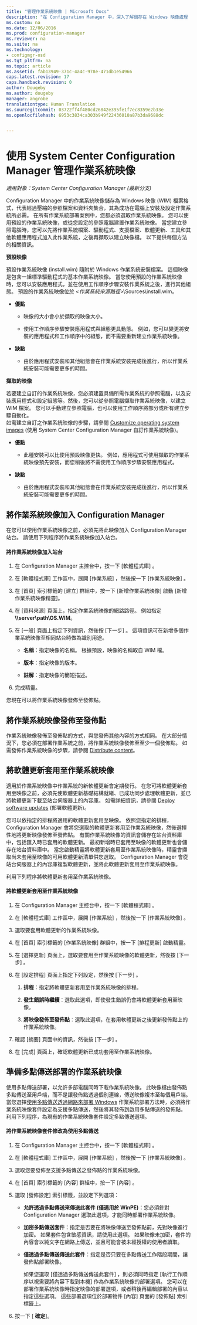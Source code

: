 ```yaml
---
title: "管理作業系統映像 | Microsoft Docs"
description: "在 Configuration Manager 中，深入了解儲存在 Windows 映像處理 (WIM) 檔案中的作業系統映像管理方法。"
ms.custom: na
ms.date: 12/06/2016
ms.prod: configuration-manager
ms.reviewer: na
ms.suite: na
ms.technology:
- configmgr-osd
ms.tgt_pltfrm: na
ms.topic: article
ms.assetid: fab13949-371c-4a4c-978e-471db1e54966
caps.latest.revision: 17
caps.handback.revision: 0
author: Dougeby
ms.author: dougeby
manager: angrobe
translationtype: Human Translation
ms.sourcegitcommit: 03722ff4f480cd26842e395fe1f7ec8359e2b33e
ms.openlocfilehash: 6953c3834ca303b949f22436010a87b3da9688dc


---
```

# <a name="manage-operating-system-images-with-system-center-configuration-manager"></a>使用 System Center Configuration Manager 管理作業系統映像

*適用對象：System Center Configuration Manager (最新分支)*

Configuration Manager 中的作業系統映像儲存為 Windows 映像 (WIM) 檔案格式，代表經過壓縮的參照檔案和資料夾集合，其為成功在電腦上安裝及設定作業系統所必需。 在所有作業系統部署案例中，您都必須選取作業系統映像。   您可以使用預設的作業系統映像，或從您設定的參照電腦建置作業系統映像。 當您建立參照電腦時，您可以先將作業系統檔案、驅動程式、支援檔案、軟體更新、工具和其他軟體應用程式加入此作業系統，之後再擷取以建立映像檔。 以下提供每個方法的相關資訊。  

 **預設映像**  

 預設作業系統映像 (install.wim) 隨附於 Windows 作業系統安裝檔案。 這個映像是包含一組標準驅動程式的基本作業系統映像。 當您使用預設的作業系統映像時，您可以安裝應用程式，並在使用工作順序步驟安裝作業系統之後，進行其他組態。  預設的作業系統映像位於 <*作業系統來源路徑*>\Sources\install.wim。  

-   **優點**  

    -   映像的大小會小於擷取的映像大小。  

    -   使用工作順序步驟安裝應用程式與組態更具動態。 例如，您可以變更將安裝的應用程式和工作順序中的組態，而不需要重新建立作業系統映像。  

-   **缺點**  

    -   由於應用程式安裝和其他組態會在作業系統安裝完成後進行，所以作業系統安裝可能需要更多的時間。  

 **擷取的映像**  

 若要建立自訂的作業系統映像，您必須建置具備所需作業系統的參照電腦，以及安裝應用程式和設定組態等。然後，您可以從參照電腦擷取作業系統映像，以建立 WIM 檔案。 您可以手動建立參照電腦，也可以使用工作順序將部分或所有建立步驟自動化。   
如需建立自訂之作業系統映像的步驟，請參閱 [Customize operating system images](customize-operating-system-images.md) (使用 System Center Configuration Manager 自訂作業系統映像)。  

-   **優點**  

    -   此種安裝可以比使用預設映像更快。 例如，應用程式可使用擷取的作業系統映像預先安裝，而您稍後將不需使用工作順序步驟安裝應用程式。  

-   **缺點**  

    -   由於應用程式安裝和其他組態會在作業系統安裝完成後進行，所以作業系統安裝可能需要更多的時間。  


##  <a name="a-namebkmkaddosimagesa-add-operating-system-images-to-configuration-manager"></a><a name="BKMK_AddOSImages"></a> 將作業系統映像加入 Configuration Manager  
 在您可以使用作業系統映像之前，必須先將此映像加入 Configuration Manager 站台。 請使用下列程序將作業系統映像加入站台。  

#### <a name="to-add-an-operating-system-image-to-a-site"></a>將作業系統映像加入站台  

1.  在 Configuration Manager 主控台中，按一下 [軟體程式庫] 。  

2.  在 [軟體程式庫]  工作區中，展開 [作業系統] ，然後按一下 [作業系統映像] 。  

3.  在 [首頁]  索引標籤的 [建立]  群組中，按一下 [新增作業系統映像]  啟動 [新增作業系統映像精靈]。  

4.  在 [資料來源]  頁面上，指定作業系統映像的網路路徑。 例如指定 **\\\server\path\OS.WIM**。  

5.  在 [一般]  頁面上指定下列資訊，然後按 [下一步] 。 這項資訊可在新增多個作業系統映像至相同站台時做為識別用途。  

    -   **名稱**：指定映像的名稱。 根據預設，映像的名稱取自 WIM 檔。  

    -   **版本**：指定映像的版本。  

    -   **註解**：指定映像的簡短描述。  

6.  完成精靈。  

 您現在可以將作業系統映像發佈至發佈點。  

##  <a name="a-namebkmkdistributebootimagesa-distribute-operating-system-images-to-distribution-points"></a><a name="BKMK_DistributeBootImages"></a> 將作業系統映像發佈至發佈點  
 作業系統映像發佈至發佈點的方式，與您發佈其他內容的方式相同。 在大部分情況下，您必須在部署作業系統之前，將作業系統映像發佈至至少一個發佈點。 如需發佈作業系統映像的步驟，請參閱 [Distribute content](../../core/servers/deploy/configure/deploy-and-manage-content.md#a-namebkmkdistributea-distribute-content)。  

##  <a name="a-namebkmkosimagesapplyupdatesa-apply-software-updates-to-an-operating-system-image"></a><a name="BKMK_OSImagesApplyUpdates"></a> 將軟體更新套用至作業系統映像  
 適用於作業系統映像中作業系統的新軟體更新會定期發行。 在您可將軟體更新套用至映像之前，必須先使軟體更新基礎結構就緒、已成功同步處理軟體更新，並已將軟體更新下載至站台伺服器上的內容庫。 如需詳細資訊，請參閱 [Deploy software updates](../../sum/deploy-use/deploy-software-updates.md) (部署軟體更新)。  

 您可以依指定的排程將適用的軟體更新套用至映像。 依照您指定的排程，Configuration Manager 會將您選取的軟體更新套用至作業系統映像，然後選擇性地將更新映像發佈至發佈點。 有關作業系統映像的資訊會儲存在站台資料庫中，包括匯入時已套用的軟體更新。 最初新增時已套用至映像的軟體更新也會儲存在站台資料庫中。 當您啟動精靈將軟體更新套用至作業系統映像時，精靈會擷取尚未套用至映像的可用軟體更新清單供您選取。 Configuration Manager 會從站台伺服器上的內容庫複製軟體更新，並將此軟體更新套用至作業系統映像。  

 利用下列程序將軟體更新套用至作業系統映像。  

#### <a name="to-apply-software-updates-to-an-operating-system-image"></a>將軟體更新套用至作業系統映像  

1.  在 Configuration Manager 主控台中，按一下 [軟體程式庫] 。  

2.  在 [軟體程式庫]  工作區中，展開 [作業系統] ，然後按一下 [作業系統映像] 。  

3.  選取要套用軟體更新的作業系統映像。  

4.  在 [首頁]  索引標籤的 [作業系統映像]  群組中，按一下 [排程更新]  啟動精靈。  

5.  在 [選擇更新]  頁面上，選取要套用至作業系統映像的軟體更新，然後按 [下一步] 。  

6.  在 [設定排程]  頁面上指定下列設定，然後按 [下一步] 。  

    1.  **排程**：指定將軟體更新套用至作業系統映像的排程。  

    2.  **發生錯誤時繼續**：選取此選項，即使發生錯誤仍會將軟體更新套用至映像。  

    3.  **將映像發佈至發佈點**：選取此選項，在套用軟體更新之後更新發佈點上的作業系統映像。  

7.  確認 [摘要]  頁面中的資訊，然後按 [下一步] 。  

8.  在 [完成]  頁面上，確認軟體更新已成功套用至作業系統映像。  

##  <a name="a-namebkmkosimagemulticasta-prepare-the-operating-system-image-for-multicast-deployments"></a><a name="BKMK_OSImageMulticast"></a> 準備多點傳送部署的作業系統映像  
 使用多點傳送部署，以允許多部電腦同時下載作業系統映像。 此映像檔由發佈點多點傳送至用戶端，而不是讓發佈點透過個別連線，傳送映像複本至每個用戶端。 當您選擇[使用多點傳送透過網路來部署 Windows](../deploy-use/use-multicast-to-deploy-windows-over-the-network.md) 作業系統部署方法時，必須將作業系統映像套件設定為支援多點傳送，然後將其發佈到啟用多點傳送的發佈點。 利用下列程序，為現有的作業系統映像套件設定多點傳送選項。  

#### <a name="to-modify-an-operating-system-image-package-to-use-multicast"></a>將作業系統映像套件修改為使用多點傳送  

1.  在 Configuration Manager 主控台中，按一下 [軟體程式庫] 。  

2.  在 [軟體程式庫]  工作區中，展開 [作業系統] ，然後按一下 [作業系統映像] 。  

3.  選取您要發佈至支援多點傳送之發佈點的作業系統映像。  

4.  在 [首頁]  索引標籤的 [內容]  群組中，按一下 [內容] 。  

5.  選取 [發佈設定]  索引標籤，並設定下列選項：  

    -   **允許透過多點傳送來傳送此套件 (僅適用於 WinPE)**：您必須針對 Configuration Manager 選取此選項，才能同時部署作業系統映像。  

    -   **加密多點傳送套件**：指定是否要在將映像傳送至發佈點前，先對映像進行加密。 如果套件包含敏感資訊，請使用此選項。 如果映像未加密，套件的內容會以純文字在網路上傳送，並且可能會被未經授權的使用者讀取。  

    -   **僅透過多點傳送傳送此套件**：指定是否只要在多點傳送工作階段期間，讓發佈點部署映像。  

         如果您選取 [僅透過多點傳送傳送此套件] ，則必須同時指定 [執行工作順序以視需要將內容下載到本機]  作為作業系統映像的部署選項。 您可以在部署作業系統映像時指定映像的部署選項，或者稍後再編輯部署的內容以指定這些選項。 這些部署選項位於部署物件 [內容]  頁面的 [發佈點]  索引標籤上。  

6.  按一下 [ **確定**]。  



<!--HONumber=Dec16_HO3-->


